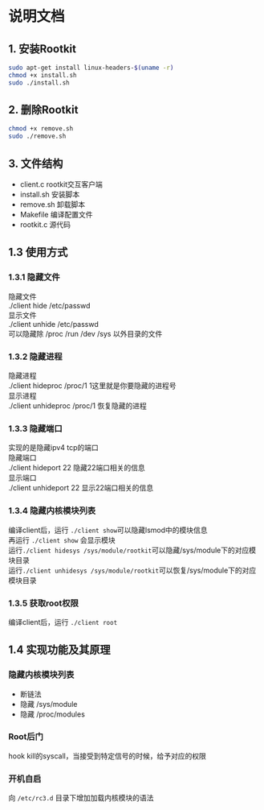 # 说明文档

## 1. 安装Rootkit

```bash
sudo apt-get install linux-headers-$(uname -r)
chmod +x install.sh
sudo ./install.sh
```

## 2. 删除Rootkit

```bash
chmod +x remove.sh
sudo ./remove.sh
```

## 3. 文件结构

- client.c rootkit交互客户端
- install.sh 安装脚本
- remove.sh 卸载脚本
- Makefile 编译配置文件
- rootkit.c 源代码

## 1.3 使用方式

### 1.3.1 隐藏文件   

隐藏文件  
./client hide /etc/passwd  
显示文件  
./client unhide /etc/passwd  
可以隐藏除  /proc /run /dev /sys 以外目录的文件  

### 1.3.2 隐藏进程  

隐藏进程  
./client hideproc /proc/1  1这里就是你要隐藏的进程号  
显示进程  
./client unhideproc /proc/1 恢复隐藏的进程  

### 1.3.3 隐藏端口  

实现的是隐藏ipv4 tcp的端口  
隐藏端口  
./client hideport 22 隐藏22端口相关的信息  
显示端口  
./client unhideport 22 显示22端口相关的信息  

### 1.3.4 隐藏内核模块列表

编译client后，运行 ``./client show``可以隐藏lsmod中的模块信息  
再运行 ``./client show`` 会显示模块  
运行``./client hidesys /sys/module/rootkit``可以隐藏/sys/module下的对应模块目录  
运行``./client unhidesys /sys/module/rootkit``可以恢复/sys/module下的对应模块目录  

### 1.3.5 获取root权限

编译client后，运行 ``./client root``

## 1.4 实现功能及其原理

### 隐藏内核模块列表

+ 断链法
+ 隐藏 /sys/module
+ 隐藏 /proc/modules

### Root后门

hook kill的syscall，当接受到特定信号的时候，给予对应的权限

### 开机自启

向 ``/etc/rc3.d`` 目录下增加加载内核模块的语法

